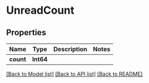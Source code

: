 # UnreadCount

## Properties
Name | Type | Description | Notes
------------ | ------------- | ------------- | -------------
**count** | **Int64** |  | 

[[Back to Model list]](../README#documentation-for-models) [[Back to API list]](../README#documentation-for-api-endpoints) [[Back to README]](../README)



